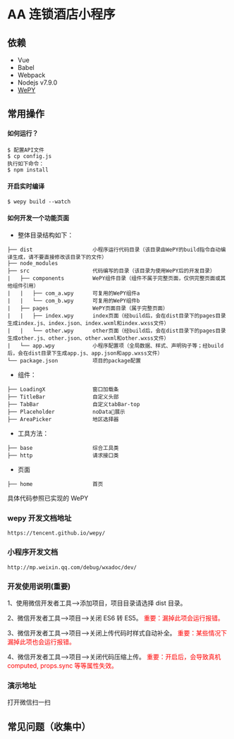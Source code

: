 # AA 连锁酒店小程序

## 依赖

- Vue
- Babel
- Webpack
- Nodejs v7.9.0
- [WePY](https://tencent.github.io/wepy/)

## 常用操作

#### 如何运行？

```
$ 配置API文件
$ cp config.js
执行如下命令：
$ npm install
```

#### 开启实时编译

```
$ wepy build --watch
```

#### 如何开发一个功能页面

- 整体目录结构如下：

```
├── dist                   小程序运行代码目录（该目录由WePY的build指令自动编译生成，请不要直接修改该目录下的文件）
├── node_modules
├── src                    代码编写的目录（该目录为使用WePY后的开发目录）
|   ├── components         WePY组件目录（组件不属于完整页面，仅供完整页面或其他组件引用）
|   |   ├── com_a.wpy      可复用的WePY组件a
|   |   └── com_b.wpy      可复用的WePY组件b
|   ├── pages              WePY页面目录（属于完整页面）
|   |   ├── index.wpy      index页面（经build后，会在dist目录下的pages目录生成index.js、index.json、index.wxml和index.wxss文件）
|   |   └── other.wpy      other页面（经build后，会在dist目录下的pages目录生成other.js、other.json、other.wxml和other.wxss文件）
|   └── app.wpy            小程序配置项（全局数据、样式、声明钩子等；经build后，会在dist目录下生成app.js、app.json和app.wxss文件）
└── package.json           项目的package配置
```

- 组件：

```
├── LoadingX               窗口加载条
├── TitleBar               自定义头部
├── TabBar                 自定义tabBar-top
├── Placeholder            noData展示
├── AreaPicker             地区选择器
```

- 工具方法：

```
├── base                   综合工具类
├── http                   请求接口类
```

- 页面

```
├── home                   首页
```

具体代码参照已实现的 WePY

### wepy 开发文档地址

    https://tencent.github.io/wepy/

### 小程序开发文档

    http://mp.weixin.qq.com/debug/wxadoc/dev/

### 开发使用说明(重要)

1、使用微信开发者工具-->添加项目，项目目录请选择 dist 目录。

2、微信开发者工具-->项目-->关闭 ES6 转 ES5。 <font color=red>重要：漏掉此项会运行报错。</font>

3、微信开发者工具-->项目-->关闭上传代码时样式自动补全。 <font color=red>重要：某些情况下漏掉此项也会运行报错。</font>

4、微信开发者工具-->项目-->关闭代码压缩上传。 <font color=red>重要：开启后，会导致真机 computed, props.sync 等等属性失效。</font>

### 演示地址

打开微信扫一扫

## 常见问题（收集中）
